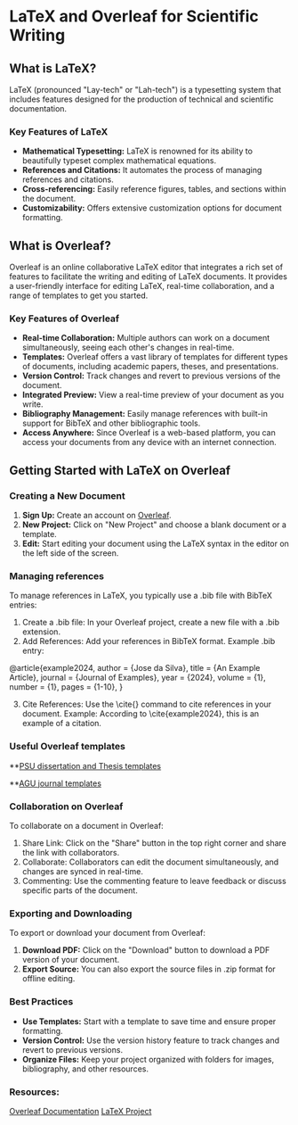 # LaTeX and Overleaf for Scientific Writing

## What is LaTeX?

LaTeX (pronounced "Lay-tech" or "Lah-tech") is a typesetting system that includes features designed for the production of technical and scientific documentation. 

### Key Features of LaTeX

- **Mathematical Typesetting:** LaTeX is renowned for its ability to beautifully typeset complex mathematical equations.
- **References and Citations:** It automates the process of managing references and citations.
- **Cross-referencing:** Easily reference figures, tables, and sections within the document.
- **Customizability:** Offers extensive customization options for document formatting.

## What is Overleaf?

Overleaf is an online collaborative LaTeX editor that integrates a rich set of features to facilitate the writing and editing of LaTeX documents. It provides a user-friendly interface for editing LaTeX, real-time collaboration, and a range of templates to get you started.

### Key Features of Overleaf

- **Real-time Collaboration:** Multiple authors can work on a document simultaneously, seeing each other's changes in real-time.
- **Templates:** Overleaf offers a vast library of templates for different types of documents, including academic papers, theses, and presentations.
- **Version Control:** Track changes and revert to previous versions of the document.
- **Integrated Preview:** View a real-time preview of your document as you write.
- **Bibliography Management:** Easily manage references with built-in support for BibTeX and other bibliographic tools.
- **Access Anywhere:** Since Overleaf is a web-based platform, you can access your documents from any device with an internet connection.

## Getting Started with LaTeX on Overleaf

### Creating a New Document

1. **Sign Up:** Create an account on [Overleaf](https://www.overleaf.com/).
2. **New Project:** Click on "New Project" and choose a blank document or a template.
3. **Edit:** Start editing your document using the LaTeX syntax in the editor on the left side of the screen.

### Managing references
To manage references in LaTeX, you typically use a .bib file with BibTeX entries:

1. Create a .bib file: In your Overleaf project, create a new file with a .bib extension.
2. Add References: Add your references in BibTeX format.
Example .bib entry:

@article{example2024,
  author  = {Jose da Silva},
  title   = {An Example Article},
  journal = {Journal of Examples},
  year    = {2024},
  volume  = {1},
  number  = {1},
  pages   = {1-10},
}

3. Cite References: Use the \cite{} command to cite references in your document.
Example: According to \cite{example2024}, this is an example of a citation.

### Useful Overleaf templates
**[PSU dissertation and Thesis templates](https://guides.libraries.psu.edu/latex/templates)

**[AGU journal templates](https://www.overleaf.com/gallery/tagged/agu-official)

### Collaboration on Overleaf
To collaborate on a document in Overleaf:
1. Share Link: Click on the "Share" button in the top right corner and share the link with collaborators.
2. Collaborate: Collaborators can edit the document simultaneously, and changes are synced in real-time.
3. Commenting: Use the commenting feature to leave feedback or discuss specific parts of the document.

### Exporting and Downloading
To export or download your document from Overleaf:
1. **Download PDF:** Click on the "Download" button to download a PDF version of your document.
2. **Export Source:** You can also export the source files in .zip format for offline editing.

### Best Practices
- **Use Templates:** Start with a template to save time and ensure proper formatting.
- **Version Control:** Use the version history feature to track changes and revert to previous versions.
- **Organize Files:** Keep your project organized with folders for images, bibliography, and other resources.

### Resources:
[Overleaf Documentation](https://www.overleaf.com/learn)
[LaTeX Project](https://www.latex-project.org/)
